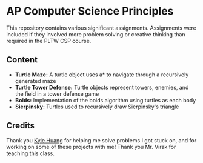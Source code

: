 # AP Computer Science Principles

This repository contains various significant assignments. Assignments were included if they involved more problem solving or creative thinking than required in the PLTW CSP course.

## Content

* **Turtle Maze:** A turtle object uses a* to navigate through a recursively generated maze
* **Turtle Tower Defense:** Turtle objects represent towers, enemies, and the field in a tower defense game
* **Boids:** Implementation of the boids algorithm using turtles as each body
* **Sierpinsky:** Turtles used to recursively draw Sierpinsky's triangle

## Credits

Thank you [Kyle Huang](https://github.com/brokenfloppydisk) for helping me solve problems I got stuck on, and for working on some of these projects with me! Thank you Mr. Virak for teaching this class.

